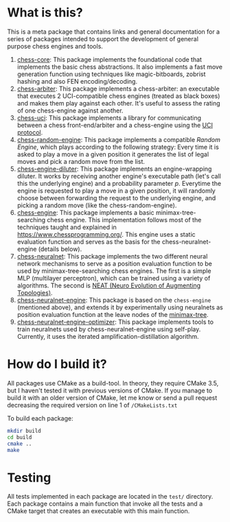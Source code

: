 # What is this?
This is a meta package that contains links and general documentation
for a series of packages intended to support the development of general purpose chess engines and tools.

1) [chess-core](https://github.com/leonkacowicz/chess-core):
   This package implements the foundational code that implements the basic chess abstractions. 
   It also implements a fast move generation function using techniques like magic-bitboards, 
   zobrist hashing and also FEN encoding/decoding.
2) [chess-arbiter](https://github.com/leonkacowicz/chess-arbiter):
   This package implements a chess-arbiter: an executable that executes 2 UCI-compatible chess 
   engines (treated as black boxes) and makes them play against each other. It's useful to
   assess the rating of one chess-engine against another. 
3) [chess-uci](https://github.com/leonkacowicz/chess-uci):
   This package implements a library for communicating between a chess front-end/arbiter
   and a chess-engine using the [UCI protocol](https://chessprogramming.org/UCI).
4) [chess-random-engine](https://github.com/leonkacowicz/chess-random-engine):
   This package implements a compatible _Random Engine_, which
   plays according to the following strategy: Every time it is asked to
   play a move in a given position it generates the list of legal moves
   and pick a random move from the list.
5) [chess-engine-diluter](https://github.com/leonkacowicz/chess-engine-diluter):
   This package implements an engine-wrapping diluter. It works by receiving another engine's
   executable path (let's call this the underlying engine) and a probability parameter _p_.
   Everytime the engine is requested to play a move in a given position,
   it will randomly choose between forwarding the request to the underlying engine, and picking
   a random move (like the chess-random-engine).
6) [chess-engine](https://github.com/leonkacowicz/chess-engine):
   This package implements a basic minimax-tree-searching chess engine. This
   implementation follows most of the techniques taught and explained in
   https://www.chessprogramming.org/. This engine uses a static evaluation function
   and serves as the basis for the chess-neuralnet-engine (details below).
7) [chess-neuralnet](https://github.com/leonkacowicz/chess-neuralnet):
   This package implements the two different neural network mechanisms to serve as a position 
   evaluation function to be used by minimax-tree-searching chess engines.
   The first is a simple MLP (multilayer perceptron), which can be trained using a variety of 
   algorithms. The second is [NEAT (Neuro Evolution of Augmenting Topologies)](
   https://nn.cs.utexas.edu/downloads/papers/stanley.ec02.pdf).
8) [chess-neuralnet-engine](https://github.com/leonkacowicz/chess-neuralnet-engine):
    This package is based on the `chess-engine` (mentioned above), and extends it by experimentally using
    neuralnets as position evaluation function at the leave nodes of the [minimax-tree](
    https://www.chessprogramming.org/Search_Tree).
9) [chess-neuralnet-engine-optimizer](https://github.com/leonkacowicz/chess-neuralnet-engine-optimizer):
    This package implements tools to train neuralnets used by chess-neuralnet-engine using self-play.
    Currently, it uses the iterated amplification-distillation algorithm.

# How do I build it?

All packages use CMake as a build-tool. In theory, they require CMake 3.5,
but I haven't tested it with previous versions of CMake. If you manage to
build it with an older version of CMake, let me know or send a pull request
decreasing the required version on line 1 of `/CMakeLists.txt`

To build each package:
```sh
mkdir build
cd build
cmake ..
make
```

# Testing
All tests implemented in each package are located in the `test/` directory. Each package
contains a main function that invoke all the tests and a CMake target that creates an executable
with this main function.
